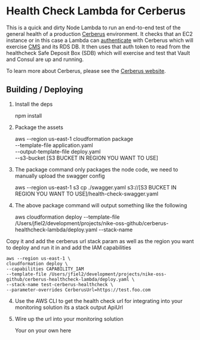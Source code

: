 # Health Check Lambda for Cerberus

This is a quick and dirty Node Lambda to run an end-to-end test of the general health of a production 
[Cerberus](http://engineering.nike.com/cerberus/) environment. It checks that an EC2 instance or in
this case a Lambda can [authenticate](http://engineering.nike.com/cerberus/docs/architecture/authentication)
with Cerberus which will exercise [CMS](https://github.com/Nike-Inc/cerberus-management-service) and its RDS DB. It then uses that auth
token to read from the healthcheck Safe Deposit Box (SDB) which will exercise and test that Vault and Consul are up and running.

To learn more about Cerberus, please see the [Cerberus website](http://engineering.nike.com/cerberus/).

## Building / Deploying

1. Install the deps


    npm install

2. Package the assets    
    
    
    aws --region us-east-1 cloudformation package \
    --template-file application.yaml \
    --output-template-file deploy.yaml \
    --s3-bucket [S3 BUCKET IN REGION YOU WANT TO USE]

   
3. The package command only packages the node code, we need to manually upload the swagger config


    aws --region us-east-1 s3 cp ./swagger.yaml s3://[S3 BUCKET IN REGION YOU WANT TO USE]/health-check-swagger.yaml

4. The above package command will output something like the following


    aws cloudformation deploy --template-file /Users/jfiel2/development/projects/nike-oss-github/cerberus-healthcheck-lambda/deploy.yaml --stack-name <YOUR STACK NAME>    
    
Copy it and add the cerberus url stack param as well as the region you want to deploy and run it in and add the IAM capabilities
    
    aws --region us-east-1 \
    cloudformation deploy \
    --capabilities CAPABILITY_IAM
    --template-file /Users/jfiel2/development/projects/nike-oss-github/cerberus-healthcheck-lambda/deploy.yaml \
    --stack-name test-cerberus-healthcheck \
    --parameter-overrides CerberusUrl=https://test.foo.com

4. Use the AWS CLI to get the health check url for integrating into your monitoring solution its a stack output ApiUrl

    
    
    
5. Wire up the url into your monitoring solution


    Your on your own here
